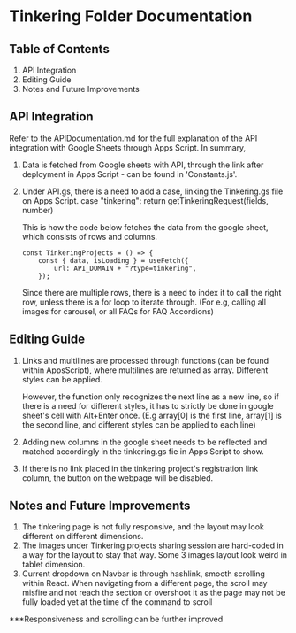 # Tinkering Folder Documentation

## Table of Contents
1. API Integration
2. Editing Guide
3. Notes and Future Improvements

## API Integration
Refer to the APIDocumentation.md for the full explanation of the API integration with Google Sheets through Apps Script.
In summary,
1. Data is fetched from Google sheets with API, through the link after deployment in Apps Script - can be found in 'Constants.js'.
2. Under API.gs, there is a need to add a case, linking the Tinkering.gs file on Apps Script.
     case "tinkering":
      return getTinkeringRequest(fields, number)

    This is how the code below fetches the data from the google sheet, which consists of rows and columns.
    ```
    const TinkeringProjects = () => {
        const { data, isLoading } = useFetch({
            url: API_DOMAIN + "?type=tinkering",
        });
     ```
     Since there are multiple rows, there is a need to index it to call the right row, unless there is a for loop to iterate through.
     (For e.g, calling all images for carousel, or all FAQs for FAQ Accordions)

## Editing Guide
1.  Links and multilines are processed through functions (can be found within AppsScript), where multilines are returned as array.
    Different styles can be applied.

    However, the function only recognizes the next line as a new line, so if there is a need for different styles, it has to strictly be
    done in google sheet's cell with Alt+Enter once. (E.g array[0] is the first line, array[1] is the second line, and different styles
    can be applied to each line)

2.  Adding new columns in the google sheet needs to be reflected and matched accordingly in the tinkering.gs fie in Apps Script to show.
3.  If there is no link placed in the tinkering project's registration link column, the button on the webpage will be disabled.

## Notes and Future Improvements
1.  The tinkering page is not fully responsive, and the layout may look different on different dimensions.
2.  The images under Tinkering projects sharing session are hard-coded in a way for the layout to stay that way. 
    Some 3 images layout look weird in tablet dimension.
3.  Current dropdown on Navbar is through hashlink, smooth scrolling within React.
    When navigating from a different page, the scroll may misfire and not reach the section or overshoot it as the page may not be
    fully loaded yet at the time of the command to scroll

***Responsiveness and scrolling can be further improved
